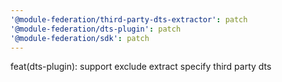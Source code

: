 ```yaml
---
'@module-federation/third-party-dts-extractor': patch
'@module-federation/dts-plugin': patch
'@module-federation/sdk': patch
---
```


feat(dts-plugin): support exclude extract specify third party dts

